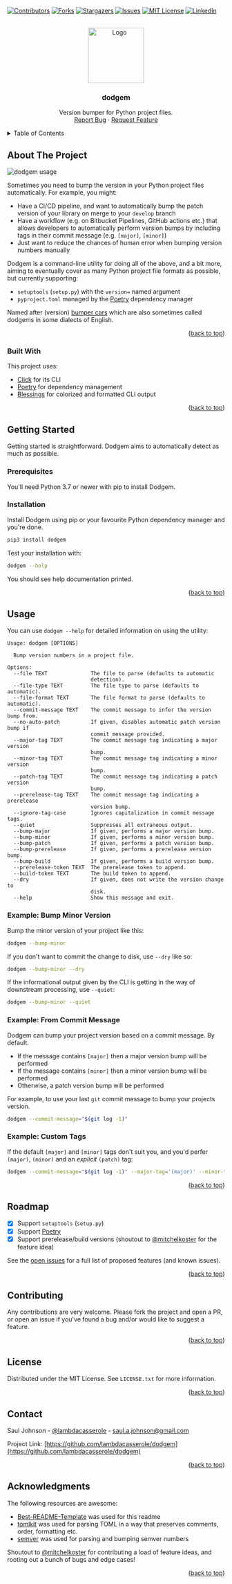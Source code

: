 <div id="top"></div>



<!-- PROJECT SHIELDS -->
[![Contributors][contributors-shield]][contributors-url]
[![Forks][forks-shield]][forks-url]
[![Stargazers][stars-shield]][stars-url]
[![Issues][issues-shield]][issues-url]
[![MIT License][license-shield]][license-url]
[![LinkedIn][linkedin-shield]][linkedin-url]



<!-- PROJECT LOGO -->
<br />
<div align="center">
  <a href="https://github.com/lambdacasserole/dodgem">
    <img src="https://raw.githubusercontent.com/lambdacasserole/dodgem/main/logo.svg" alt="Logo" width="128" height="128">
  </a>

  <h3 align="center">dodgem</h3>

  <p align="center">
    Version bumper for Python project files.
    <br />
    <a href="https://github.com/lambdacasserole/dodgem/issues">Report Bug</a>
    ·
    <a href="https://github.com/lambdacasserole/dodgem/issues">Request Feature</a>
  </p>
</div>



<!-- TABLE OF CONTENTS -->
<details>
  <summary>Table of Contents</summary>
  <ol>
    <li>
      <a href="#about-the-project">About The Project</a>
      <ul>
        <li><a href="#built-with">Built With</a></li>
      </ul>
    </li>
    <li>
      <a href="#getting-started">Getting Started</a>
      <ul>
        <li><a href="#prerequisites">Prerequisites</a></li>
        <li><a href="#installation">Installation</a></li>
      </ul>
    </li>
    <li>
      <a href="#usage">Usage</a>
      <ul>
        <li><a href="#example-bump-minor-version">Example: Bump Minor Version</a></li>
        <li><a href="#example-from-commit-message">Example: From Commit Message</a></li>
        <li><a href="#example-custom-tags">Example: Custom Tags</a></li>
      </ul>
    </li>
    <li><a href="#roadmap">Roadmap</a></li>
    <li><a href="#contributing">Contributing</a></li>
    <li><a href="#license">License</a></li>
    <li><a href="#contact">Contact</a></li>
    <li><a href="#acknowledgments">Acknowledgments</a></li>
  </ol>
</details>



<!-- ABOUT THE PROJECT -->
## About The Project

![dodgem usage][product-screenshot]

Sometimes you need to bump the version in your Python project files automatically. For example, you might:

* Have a CI/CD pipeline, and want to automatically bump the patch version of your library on merge to your `develop` branch
* Have a workflow (e.g. on Bitbucket Pipelines, GitHub actions etc.) that allows developers to automatically perform version bumps by including tags in their commit message (e.g. `[major]`, `[minor]`)
* Just want to reduce the chances of human error when bumping version numbers manually

Dodgem is a command-line utility for doing all of the above, and a bit more, aiming to eventually cover as many Python project file formats as possible, but currently supporting:

* `setuptools` (`setup.py`) with the `version=` named argument
* `pyproject.toml` managed by the [Poetry](https://python-poetry.org/) dependency manager

Named after (version) [bumper cars](https://en.wikipedia.org/wiki/Bumper_cars) which are also sometimes called dodgems in some dialects of English.

<p align="right">(<a href="#top">back to top</a>)</p>



### Built With

This project uses:

* [Click](https://click.palletsprojects.com/en/8.1.x/) for its CLI
* [Poetry](https://python-poetry.org/) for dependency management
* [Blessings](https://github.com/erikrose/blessings) for colorized and formatted CLI output

<p align="right">(<a href="#top">back to top</a>)</p>



<!-- GETTING STARTED -->
## Getting Started

Getting started is straightforward. Dodgem aims to automatically detect as much as possible.

### Prerequisites

You'll need Python 3.7 or newer with pip to install Dodgem.

### Installation

Install Dodgem using pip or your favourite Python dependency manager and you're done.

```bash
pip3 install dodgem
```

Test your installation with:

```bash
dodgem --help
```

You should see help documentation printed.

<p align="right">(<a href="#top">back to top</a>)</p>



<!-- USAGE EXAMPLES -->
## Usage

You can use `dodgem --help` for detailed information on using the utility:

```
Usage: dodgem [OPTIONS]

  Bump version numbers in a project file.

Options:
  --file TEXT              The file to parse (defaults to automatic
                           detection).
  --file-type TEXT         The file type to parse (defaults to automatic).
  --file-format TEXT       The file format to parse (defaults to automatic).
  --commit-message TEXT    The commit message to infer the version bump from.
  --no-auto-patch          If given, disables automatic patch version bump if
                           commit message provided.
  --major-tag TEXT         The commit message tag indicating a major version
                           bump.
  --minor-tag TEXT         The commit message tag indicating a minor version
                           bump.
  --patch-tag TEXT         The commit message tag indicating a patch version
                           bump.
  --prerelease-tag TEXT    The commit message tag indicating a prerelease
                           version bump.
  --ignore-tag-case        Ignores capitalization in commit message tags.
  --quiet                  Suppresses all extraneous output.
  --bump-major             If given, performs a major version bump.
  --bump-minor             If given, performs a minor version bump.
  --bump-patch             If given, performs a patch version bump.
  --bump-prerelease        If given, performs a prerelease version bump.
  --bump-build             If given, performs a build version bump.
  --prerelease-token TEXT  The prerelease token to append.
  --build-token TEXT       The build token to append.
  --dry                    If given, does not write the version change to
                           disk.
  --help                   Show this message and exit.
```

### Example: Bump Minor Version

Bump the minor version of your project like this:

```bash
dodgem --bump-minor
```

If you don't want to commit the change to disk, use `--dry` like so:

```bash
dodgem --bump-minor --dry
```

If the informational output given by the CLI is getting in the way of downstream processing, use `--quiet`:

```bash
dodgem --bump-minor --quiet
```

### Example: From Commit Message

Dodgem can bump your project version based on a commit message. By default.

* If the message contains `[major]` then a major version bump will be performed
* If the message contains `[minor]` then a minor version bump will be performed
* Otherwise, a patch version bump will be performed

For example, to use your last `git` commit message to bump your projects version.

```bash
dodgem --commit-message="$(git log -1)"
```

### Example: Custom Tags

If the default `[major]` and `[minor]` tags don't suit you, and you'd perfer `(major)`, `(minor)` and an _explicit_ `(patch)` tag:

```bash
dodgem --commit-message="$(git log -1)" --major-tag='(major)' --minor-tag='(minor)' --patch-tag='(patch)' --no-auto-patch
```

<p align="right">(<a href="#top">back to top</a>)</p>



<!-- ROADMAP -->
## Roadmap

- [x] Support `setuptools` (`setup.py`)
- [x] Support [Poetry](https://python-poetry.org/)
- [x] Support prerelease/build versions (shoutout to [@mitchelkoster](https://github.com/mitchelkoster) for the feature idea)

See the [open issues](https://github.com/lambdacasserole/dodgem/issues) for a full list of proposed features (and known issues).

<p align="right">(<a href="#top">back to top</a>)</p>



<!-- CONTRIBUTING -->
## Contributing

Any contributions are very welcome. Please fork the project and open a PR, or open an issue if you've found a bug and/or would like to suggest a feature.

<p align="right">(<a href="#top">back to top</a>)</p>



<!-- LICENSE -->
## License

Distributed under the MIT License. See `LICENSE.txt` for more information.

<p align="right">(<a href="#top">back to top</a>)</p>



<!-- CONTACT -->
## Contact

Saul Johnson - [@lambdacasserole](https://twitter.com/lambdacasserole) - saul.a.johnson@gmail.com

Project Link: [https://github.com/lambdacasserole/dodgem](https://github.com/lambdacasserole/dodgem)

<p align="right">(<a href="#top">back to top</a>)</p>



<!-- ACKNOWLEDGMENTS -->
## Acknowledgments

The following resources are awesome:

* [Best-README-Template](https://github.com/othneildrew/Best-README-Template) was used for this readme
* [tomlkit](https://github.com/sdispater/tomlkit/) was used for parsing TOML in a way that preserves comments, order, formatting etc.
* [semver](https://github.com/python-semver/python-semver) was used for parsing and bumping semver numbers

Shoutout to [@mitchelkoster](https://github.com/mitchelkoster) for contributing a load of feature ideas, and rooting out a bunch of bugs and edge cases!

<p align="right">(<a href="#top">back to top</a>)</p>



<!-- MARKDOWN LINKS & IMAGES -->
<!-- https://www.markdownguide.org/basic-syntax/#reference-style-links -->
[contributors-shield]: https://img.shields.io/github/contributors/lambdacasserole/dodgem.svg?style=for-the-badge
[contributors-url]: https://github.com/lambdacasserole/dodgem/graphs/contributors
[forks-shield]: https://img.shields.io/github/forks/lambdacasserole/dodgem.svg?style=for-the-badge
[forks-url]: https://github.com/lambdacasserole/dodgem/network/members
[stars-shield]: https://img.shields.io/github/stars/lambdacasserole/dodgem.svg?style=for-the-badge
[stars-url]: https://github.com/lambdacasserole/dodgem/stargazers
[issues-shield]: https://img.shields.io/github/issues/lambdacasserole/dodgem.svg?style=for-the-badge
[issues-url]: https://github.com/lambdacasserole/dodgem/issues
[license-shield]: https://img.shields.io/github/license/lambdacasserole/dodgem.svg?style=for-the-badge
[license-url]: https://github.com/lambdacasserole/dodgem/blob/master/LICENSE.txt
[linkedin-shield]: https://img.shields.io/badge/-LinkedIn-black.svg?style=for-the-badge&logo=linkedin&colorB=555
[linkedin-url]: https://linkedin.com/in/sauljohnson
[product-screenshot]: https://raw.githubusercontent.com/lambdacasserole/dodgem/main/usage.svg
